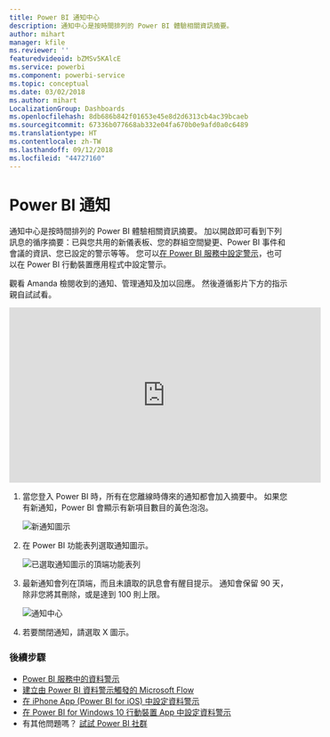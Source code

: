 ```yaml
---
title: Power BI 通知中心
description: 通知中心是按時間排列的 Power BI 體驗相關資訊摘要。
author: mihart
manager: kfile
ms.reviewer: ''
featuredvideoid: bZMSv5KAlcE
ms.service: powerbi
ms.component: powerbi-service
ms.topic: conceptual
ms.date: 03/02/2018
ms.author: mihart
LocalizationGroup: Dashboards
ms.openlocfilehash: 8db686b842f01653e45e8d2d6313cb4ac39bcaeb
ms.sourcegitcommit: 67336b077668ab332e04fa670b0e9afd0a0c6489
ms.translationtype: HT
ms.contentlocale: zh-TW
ms.lasthandoff: 09/12/2018
ms.locfileid: "44727160"
---
```

# <a name="power-bi-notifications"></a>Power BI 通知
通知中心是按時間排列的 Power BI 體驗相關資訊摘要。 加以開啟即可看到下列訊息的循序摘要：已與您共用的新儀表板、您的群組空間變更、Power BI 事件和會議的資訊、您已設定的警示等等。 您可以[在 Power BI 服務中設定警示](service-set-data-alerts.md)，也可以在 Power BI 行動裝置應用程式中設定警示。

觀看 Amanda 檢閱收到的通知、管理通知及加以回應。 然後遵循影片下方的指示親自試試看。

<iframe width="560" height="315" src="https://www.youtube.com/embed/bZMSv5KAlcE" frameborder="0" allowfullscreen></iframe>


1. 當您登入 Power BI 時，所有在您離線時傳來的通知都會加入摘要中。 如果您有新通知，Power BI 會顯示有新項目數目的黃色泡泡。
   
   ![新通知圖示](media/service-notification-center/power-bi-new-notification.png)
2. 在 Power BI 功能表列選取通知圖示。
   
   ![已選取通知圖示的頂端功能表列](media/service-notification-center/power-bi-notifications-icon.png)
3. 最新通知會列在頂端，而且未讀取的訊息會有醒目提示。 通知會保留 90 天，除非您將其刪除，或是達到 100 則上限。
   
   ![通知中心](media/service-notification-center/power-bi-notifications.png)
4. 若要關閉通知，請選取 X 圖示。

### <a name="next-steps"></a>後續步驟
* [Power BI 服務中的資料警示](service-set-data-alerts.md)
* [建立由 Power BI 資料警示觸發的 Microsoft Flow](service-flow-integration.md)
* [在 iPhone App (Power BI for iOS) 中設定資料警示](consumer/mobile/mobile-set-data-alerts-in-the-mobile-apps.md)
* [在 Power BI for Windows 10 行動裝置 App 中設定資料警示](consumer/mobile/mobile-set-data-alerts-in-the-mobile-apps.md)
* 有其他問題嗎？ [試試 Power BI 社群](http://community.powerbi.com/)

